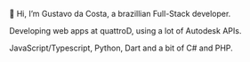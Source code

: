 👋 Hi, I’m Gustavo da Costa, a brazillian Full-Stack developer.

Developing web apps at quattroD, using a lot of Autodesk APIs.

JavaScript/Typescript, Python, Dart and a bit of C# and PHP. 

<!---
GusBTB/GusBTB is a ✨ special ✨ repository because its `README.md` (this file) appears on your GitHub profile.
You can click the Preview link to take a look at your changes.
--->
